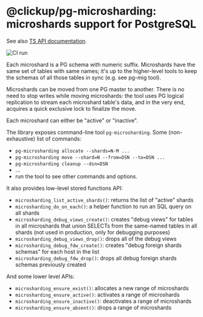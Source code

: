 # @clickup/pg-microsharding: microshards support for PostgreSQL

See also [TS API documentation](https://github.com/clickup/pg-microsharding/blob/master/docs/modules.md).

![CI run](https://github.com/clickup/pg-microsharding/actions/workflows/ci.yml/badge.svg?branch=main)

Each microshard is a PG schema with numeric suffix. Microshards have the same
set of tables with same names; it's up to the higher-level tools to keep the
schemas of all those tables in sync (e.g. see pg-mig tool).

Microshards can be moved from one PG master to another. There is no need to stop
writes while moving microshards: the tool uses PG logical replication to stream
each microshard table's data, and in the very end, acquires a quick exclusive
lock to finalize the move.

Each microshard can either be "active" or "inactive".

The library exposes command-line tool `pg-microsharding`. Some (non-exhaustive)
list of commands:

- `pg-microsharding allocate --shards=N-M ...`
- `pg-microsharding move --shard=N --from=DSN --to=DSN ...`
- `pg-microsharding cleanup --dsn=DSN`
- ...
- run the tool to see other commands and options.

It also provides low-level stored functions API:

- `microsharding_list_active_shards()`: returns the list of "active" shards
- `microsharding_do_on_each()`: a helper function to run an SQL query on all shards
- `microsharding_debug_views_create()`: creates "debug views" for tables in all
  microshards that union SELECTs from the same-named tables in all shards (not
  used in production, only for debugging purposes)
- `microsharding_debug_views_drop()`: drops all of the debug views
- `microsharding_debug_fdw_create()`: creates "debug foreign shards schemas" for
  each host in the list
- `microsharding_debug_fdw_drop()`: drops all debug foreign shards schemas
  previously created

And some lower level APIs:

- `microsharding_ensure_exist()`: allocates a new range of microshards
- `microsharding_ensure_active()`: activates a range of microshards
- `microsharding_ensure_inactive()`: deactivates a range of microshards
- `microsharding_ensure_absent()`: drops a range of microshards
